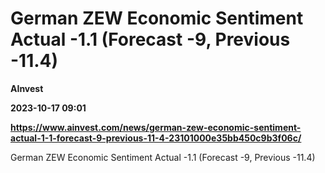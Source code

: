 # German ZEW Economic Sentiment Actual -1.1 (Forecast -9, Previous -11.4)
**AInvest**

**2023-10-17 09:01**

**https://www.ainvest.com/news/german-zew-economic-sentiment-actual-1-1-forecast-9-previous-11-4-23101000e35bb450c9b3f06c/**

German ZEW Economic Sentiment Actual -1.1 (Forecast -9, Previous -11.4)